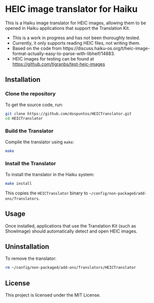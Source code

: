 # HEIC image translator for Haiku

This is a Haiku image translator for HEIC images, allowing them to be opened in Haiku applications that support the Translation Kit.

- This is a work in progress and has not been thoroughly tested.
- Currently, it only supports reading HEIC files, not writing them.
- Based on the code from https\://discuss.haiku-os.org/t/heic-image-format-actually-easy-to-parse-with-libheif/14883.
- HEIC images for testing can be found at https://github.com/tigranbs/test-heic-images

## Installation

### Clone the repository

To get the source code, run:

```sh
git clone https://github.com/dospuntos/HEICTranslator.git
cd HEICTranslator
```

### Build the Translator

Compile the translator using `make`:

```sh
make
```

### Install the Translator

To install the translator in the Haiku system:

```sh
make install
```

This copies the `HEICTranslator` binary to `~/config/non-packaged/add-ons/Translators`.

## Usage

Once installed, applications that use the Translation Kit (such as ShowImage) should automatically detect and open HEIC images.

## Uninstallation

To remove the translator:

```sh
rm ~/config/non-packaged/add-ons/Translators/HEICTranslator
```

## License

This project is licensed under the MIT License.
